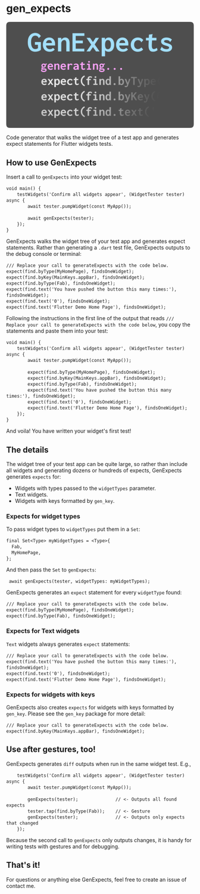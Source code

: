 # gen_expects

![gen_expects](https://github.com/buttonsrtoys/gen_expects/blob/main/assets/GenExpectsLogo.png)

Code generator that walks the widget tree of a test app and generates expect statements for Flutter widgets tests.

## How to use GenExpects

Insert a call to `genExpects` into your widget test:

    void main() {
        testWidgets('Confirm all widgets appear', (WidgetTester tester) async {
            await tester.pumpWidget(const MyApp());

            await genExpects(tester);
        });
    }

GenExpects walks the widget tree of your test app and generates expect statements. Rather than generating a `.dart` test file, GenExpects outputs to the debug console or terminal:

	/// Replace your call to generateExpects with the code below.
	expect(find.byType(MyHomePage), findsOneWidget);
	expect(find.byKey(MainKeys.appBar), findsOneWidget);
	expect(find.byType(Fab), findsOneWidget);
	expect(find.text('You have pushed the button this many times:'), findsOneWidget);
	expect(find.text('0'), findsOneWidget);
	expect(find.text('Flutter Demo Home Page'), findsOneWidget);

Following the instructions in the first line of the output that reads `/// Replace your call to generateExpects with the code below`, you copy the statements and paste them into your test:

    void main() {
        testWidgets('Confirm all widgets appear', (WidgetTester tester) async {
            await tester.pumpWidget(const MyApp());

	        expect(find.byType(MyHomePage), findsOneWidget);
	        expect(find.byKey(MainKeys.appBar), findsOneWidget);
	        expect(find.byType(Fab), findsOneWidget);
	        expect(find.text('You have pushed the button this many times:'), findsOneWidget);
	        expect(find.text('0'), findsOneWidget);
	        expect(find.text('Flutter Demo Home Page'), findsOneWidget);
        });
    }

And voila! You have written your widget's first test!

## The details

The widget tree of your test app can be quite large, so rather than include all widgets and generating dozens or hundreds of expects, GenExpects generates `expects` for:

- Widgets with types passed to the `widgetTypes` parameter.
- Text widgets.
- Widgets with keys formatted by `gen_key`.

### Expects for widget types

To pass widget types to `widgetTypes` put them in a `Set`:

    final Set<Type> myWidgetTypes = <Type>{
      Fab,
      MyHomePage,
    };

And then pass the `Set` to `genExpects`:

     await genExpects(tester, widgetTypes: myWidgetTypes);

GenExpects generates an `expect` statement for every `widgetType` found:

	/// Replace your call to generateExpects with the code below.
	expect(find.byType(MyHomePage), findsOneWidget);
	expect(find.byType(Fab), findsOneWidget);

### Expects for Text widgets

`Text` widgets always generates `expect` statements:

	/// Replace your call to generateExpects with the code below.
	expect(find.text('You have pushed the button this many times:'), findsOneWidget);
	expect(find.text('0'), findsOneWidget);
	expect(find.text('Flutter Demo Home Page'), findsOneWidget);

### Expects for widgets with keys

GenExpects also creates `expects` for widgets with keys formatted by `gen_key`. Please see the `gen_key` package for more detail:

	/// Replace your call to generateExpects with the code below.
	expect(find.byKey(MainKeys.appBar), findsOneWidget);

## Use after gestures, too!

GenExpects generates `diff` outputs when run in the same widget test. E.g.,

        testWidgets('Confirm all widgets appear', (WidgetTester tester) async {
            await tester.pumpWidget(const MyApp());

	        genExpects(tester);              // <- Outputs all found expects
	        tester.tap(find.byType(Fab));    // <- Gesture
	        genExpects(tester);              // <- Outputs only expects that changed
        });

Because the second call to `genExpects` only outputs changes, it is handy for writing tests with gestures and for debugging.

## That's it!

For questions or anything else GenExpects, feel free to create an issue of contact me.



